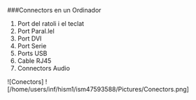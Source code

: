 ###Connectors en un Ordinador

1. Port del ratoli i el teclat
2. Port Paral.lel
3. Port DVI
4. Port Serie
5. Ports USB
6. Cable RJ45
7. Connectors Audio

![Conectors] ![/home/users/inf/hism1/ism47593588/Pictures/Conectors.png]
